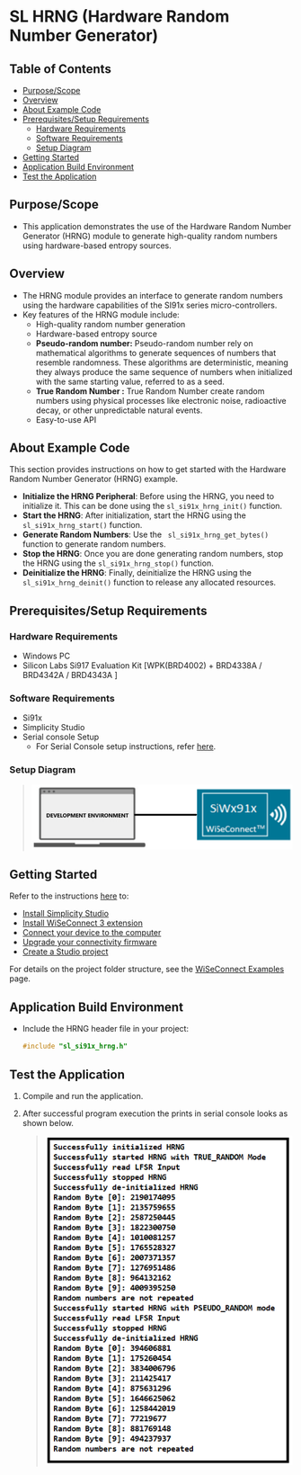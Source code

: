 # SL HRNG (Hardware Random Number Generator)

## Table of Contents

- [Purpose/Scope](#purposescope)
- [Overview](#overview)
- [About Example Code](#about-example-code)
- [Prerequisites/Setup Requirements](#prerequisitessetup-requirements)
  - [Hardware Requirements](#hardware-requirements)
  - [Software Requirements](#software-requirements)
  - [Setup Diagram](#setup-diagram)
- [Getting Started](#getting-started)
- [Application Build Environment](#application-build-environment)
- [Test the Application](#test-the-application)

## Purpose/Scope

- This application demonstrates the use of the Hardware Random Number Generator (HRNG) module to generate high-quality random numbers using hardware-based entropy sources.

## Overview

- The HRNG module provides an interface to generate random numbers using the hardware capabilities of the SI91x series micro-controllers.
- Key features of the HRNG module include:
  - High-quality random number generation
  - Hardware-based entropy source
  - **Pseudo-random number:** Pseudo-random number rely on mathematical algorithms to generate sequences of numbers that resemble randomness. These algorithms are deterministic, meaning they always produce the same sequence of numbers when initialized with the same starting value, referred to as a seed.
  - **True Random Number :** True Random Number create random numbers using physical processes like electronic noise, radioactive decay, or other unpredictable natural events.
  - Easy-to-use API

## About Example Code

This section provides instructions on how to get started with the Hardware Random Number Generator (HRNG) example.

- **Initialize the HRNG Peripheral**: Before using the HRNG, you need to initialize it. This can be done using the `sl_si91x_hrng_init()` function.
- **Start the HRNG**: After initialization, start the HRNG using the `sl_si91x_hrng_start()` function.
- **Generate Random Numbers**: Use the ` sl_si91x_hrng_get_bytes()` function to generate random numbers.
- **Stop the HRNG**: Once you are done generating random numbers, stop the HRNG using the `sl_si91x_hrng_stop()` function.
- **Deinitialize the HRNG**: Finally, deinitialize the HRNG using the `sl_si91x_hrng_deinit()` function to release any allocated resources.

## Prerequisites/Setup Requirements

### Hardware Requirements

- Windows PC
- Silicon Labs Si917 Evaluation Kit [WPK(BRD4002) + BRD4338A / BRD4342A / BRD4343A ]

### Software Requirements

- Si91x
- Simplicity Studio
- Serial console Setup
  - For Serial Console setup instructions, refer [here](https://docs.silabs.com/wiseconnect/latest/wiseconnect-developers-guide-developing-for-silabs-hosts/#console-input-and-output).

### Setup Diagram

> ![Figure: Setup Diagram](resources/readme/setupdiagram.png)

## Getting Started

Refer to the instructions [here](https://docs.silabs.com/wiseconnect/latest/wiseconnect-getting-started/) to:

- [Install Simplicity Studio](https://docs.silabs.com/wiseconnect/latest/wiseconnect-developers-guide-developing-for-silabs-hosts/#install-simplicity-studio)
- [Install WiSeConnect 3 extension](https://docs.silabs.com/wiseconnect/latest/wiseconnect-developers-guide-developing-for-silabs-hosts/#install-the-wi-se-connect-3-extension)
- [Connect your device to the computer](https://docs.silabs.com/wiseconnect/latest/wiseconnect-developers-guide-developing-for-silabs-hosts/#connect-si-wx91x-to-computer)
- [Upgrade your connectivity firmware ](https://docs.silabs.com/wiseconnect/latest/wiseconnect-developers-guide-developing-for-silabs-hosts/#update-si-wx91x-connectivity-firmware)
- [Create a Studio project ](https://docs.silabs.com/wiseconnect/latest/wiseconnect-developers-guide-developing-for-silabs-hosts/#create-a-project)

For details on the project folder structure, see the [WiSeConnect Examples](https://docs.silabs.com/wiseconnect/latest/wiseconnect-examples/#example-folder-structure) page.

## Application Build Environment

- Include the HRNG header file in your project:
  ```cpp
  #include "sl_si91x_hrng.h"
  ```
 ## Test the Application

1. Compile and run the application. 
2. After successful program execution the prints in serial console looks as shown below.

   > ![output](resources/readme/output_hrng.png)

